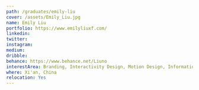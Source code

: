 ```yaml
---
path: /graduates/emily-liu
cover: /assets/Emily_Liu.jpg
name: Emily Liu
portfolio: https://www.emilyliuxf.com/
linkedin:
twitter:
instagram:
medium:
dribble:
behance: https://www.behance.net/Liuno
interestArea: Branding, Interactivity Design, Motion Design, Information Design, Print Design, Packaging Design
where: Xi'an, China
relocation: Yes
---
```

